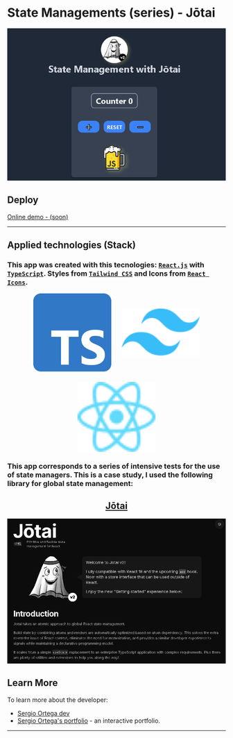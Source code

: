 # State Managements (series) - Jōtai

![screenshot](./readme.jpg)

## Deploy

[Online demo - (soon)](#)

---

## Applied technologies (Stack)

### This app was created with this tecnologies: [`React.js`](https://react.dev/) with [`TypeScript`](https://www.typescriptlang.org/). Styles from [`Tailwind CSS`](https://tailwindcss.com/) and Icons from [`React Icons`](https://react-icons.github.io/react-icons/). <br/>

<div style="display: flex; flex-wrap: wrap; justify-content: center; align-items: center; gap: 1.5rem">
<img title="TypeScript" style="width: 180px" src="./readme-images/typescript-logo.svg" alt="typescript logo"/>
<img title="Tailwind CSS" style="width: 180px" src="./readme-images/tailwindcss-logo.svg" alt="tailwind logo"/>
<img title="React.js" style="width: 180px" src="./readme-images/react-logo.svg" alt="react logo"/>
</div>

### This app corresponds to a series of intensive tests for the use of state managers. This is a case study, I used the following library for global state management:

<div style="text-align:center">

## [Jōtai](https://redux.js.org/)

</div>

![Jōtai web screenshot](./readme2.png)

## Learn More

To learn more about the developer:

- [Sergio Ortega dev](https://sergioortega.com.ar)
- [Sergio Ortega's portfolio](https://sergioortega.com.ar/#/portfolio) - an interactive portfolio.

---
